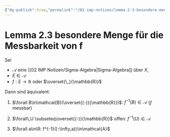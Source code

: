 ```yaml
---
{"dg-publish":true,"permalink":"/02-imp-notizen/lemma-2-3-besondere-menge-fuer-die-messbarkeit-von-f/"}
---
```


# Lemma 2.3 besondere Menge für die Messbarkeit von f
Sei 
- $\mathcal{A}$ eine [[02 IMP Notizen/Sigma-Algebra\|Sigma-Algebra]] über $X$, 
- $E\in\mathcal{A}$
- $f:E\to\mathbb{R}$ oder $\overset{\_}{\mathbb{R}}$

Dann sind äquivalent: 
1. $\forall B\in\mathcal{B}(\overset{(-)}{\mathbb{R}})$: $f^{-1}(B)\in\mathcal{A}$ ($f$ messbar)
   
2. $\forall\,U \subseteq\overset{(-)}{\mathbb{R}}$ offen: $f^{-1}(U)\in\mathcal{A}$
   
3. $\forall a\in\R: f^{-1}([-\infty,a))\in\mathcal{A}$


